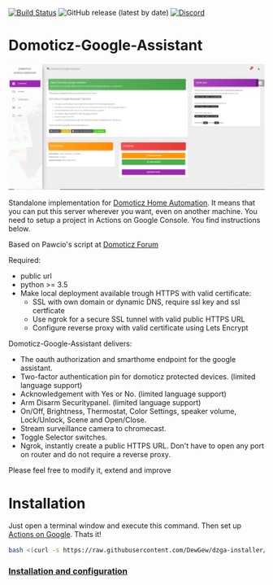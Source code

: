 [![Build Status](https://travis-ci.com/DewGew/Domoticz-Google-Assistant.svg?branch=master)](https://travis-ci.com/DewGew/Domoticz-Google-Assistant) ![GitHub release (latest by date)](https://img.shields.io/github/v/release/dewgew/Domoticz-Google-Assistant) [![Discord](https://img.shields.io/discord/664815298284748830?label=Chat%20on%20Discord)](https://discordapp.com/invite/AmJV6AC)
# Domoticz-Google-Assistant 

<img src="dzga_UI.png" alt="drawing" width="600"/>

Standalone implementation for [Domoticz Home Automation](https://www.domoticz.com/). It means that you can put this server wherever you want, even on another machine. You need to setup a project in Actions on Google Console. You find instructions below.

Based on Pawcio's script at [Domoticz Forum](https://www.domoticz.com/forum/viewtopic.php?f=69&t=27244)

Required:
- public url
- python >= 3.5
- Make local deployment available trough HTTPS with valid certificate:
  - SSL with own domain or dynamic DNS, require ssl key and ssl certficate
  - Use ngrok for a secure SSL tunnel with valid public HTTPS URL
  - Configure reverse proxy with valid certificate using Lets Encrypt

Domoticz-Google-Assistant delivers: 
- The oauth authorization and smarthome endpoint for the google assistant.
- Two-factor authentication pin for domoticz protected devices. (limited language support)
- Acknowledgement with Yes or No. (limited language support)
- Arm Disarm Securitypanel. (limited language support)
- On/Off, Brightness, Thermostat, Color Settings, speaker volume, Lock/Unlock, Scene and Open/Close.
- Stream surveillance camera to chromecast.
- Toggle Selector switches.
- Ngrok, instantly create a public HTTPS URL. Don't have to open any port on router and do not require a reverse proxy.

Please feel free to modify it, extend and improve

# Installation
Just open a terminal window and execute this command. Then set up [Actions on Google](https://github.com/DewGew/Domoticz-Google-Assistant/wiki). Thats it!
```bash
bash <(curl -s https://raw.githubusercontent.com/DewGew/dzga-installer/master/install.sh)
```

### [Installation and configuration](https://github.com/DewGew/Domoticz-Google-Assistant/wiki)
<!--stackedit_data:
eyJoaXN0b3J5IjpbNjY2NTI2ODUyXX0=
-->
